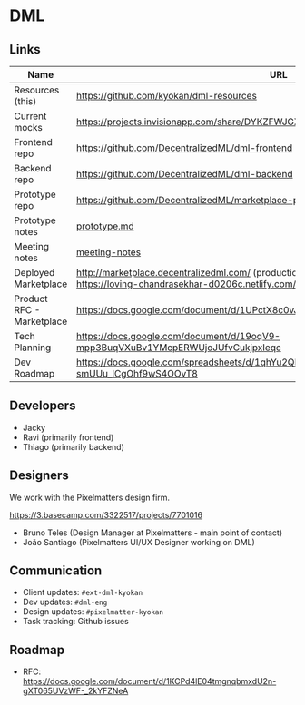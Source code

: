 # DML

## Links

Name | URL
--- | ---
Resources (this) | https://github.com/kyokan/dml-resources
Current mocks | https://projects.invisionapp.com/share/DYKZFWJGX73
Frontend repo | https://github.com/DecentralizedML/dml-frontend
Backend repo | https://github.com/DecentralizedML/dml-backend
Prototype repo | https://github.com/DecentralizedML/marketplace-prototype
Prototype notes | [prototype.md](prototype.md)
Meeting notes | [meeting-notes](meeting-notes)
Deployed Marketplace | http://marketplace.decentralizedml.com/ (production) <br /> https://loving-chandrasekhar-d0206c.netlify.com/marketplace (staging)
Product RFC - Marketplace | https://docs.google.com/document/d/1UPctX8c0vJW0y8E72dx5eiEUQp7Z3TICIxfAeos8ACQ
Tech Planning | https://docs.google.com/document/d/19oqV9-mpp3BuqVXuBv1YMcpERWUjoJUfvCukjpxIeqc
Dev Roadmap | https://docs.google.com/spreadsheets/d/1qhYu2QRsf6Y6XD8JBbZam-smUUu_lCgOhf9wS4OOvT8

## Developers

* Jacky
* Ravi (primarily frontend)
* Thiago (primarily backend)

## Designers

We work with the Pixelmatters design firm.

https://3.basecamp.com/3322517/projects/7701016

* Bruno Teles (Design Manager at Pixelmatters - main point of contact)
* João Santiago (Pixelmatters UI/UX Designer working on DML)

## Communication

* Client updates: `#ext-dml-kyokan`
* Dev updates: `#dml-eng`
* Design updates: `#pixelmatter-kyokan`
* Task tracking: Github issues

## Roadmap

* RFC: https://docs.google.com/document/d/1KCPd4lE04tmgnqbmxdU2n-gXT065UVzWF-_2kYFZNeA
